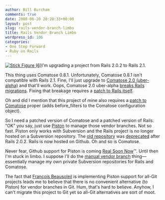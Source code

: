 ```yaml
---
author: Bill Burcham
comments: true
date: 2008-06-20 20:28:33+00:00
layout: post
slug: rails-vendor-branch-limbo
title: Rails Vendor Branch Limbo
wordpress_id: 106
categories:
- One Step Forward
- Ruby on Rails
---
```


[![Stick Figure (6)](http://farm3.static.flickr.com/2307/2482546331_130e605362_m.jpg)](http://www.flickr.com/photos/cwalker71/2482546331/)I'm upgrading a project from Rails 2.0.2 to Rails 2.1.   


  
This thing uses Comatose 0.8.1. Unfortunately, Comatose 0.8.1 isn't compatible with Rails 2.1. Fine, I'll just upgrade to [Comatose 2.0 (uber-alpha)](http://github.com/darthapo/comatose/tree/master) and that'll work. Oops, Comatose 2.0 uber-alpha [breaks Rails migrations](http://groups.google.com/group/comatose-plugin/browse_thread/thread/e6402c29de92edc7). Fixing that breakage requires a [patch to Rails itself](http://pastie.textmate.org/181667).  
  
Oh and did I mention that this project of mine also requires a [patch to Comatose](http://code.google.com/p/comatose-plugin/issues/detail?id=20&q=before_filters#makechanges) proper (adds before_filters to the Comatose configuration object).  
  
So I need a patched version of Comatose and a patched version of Rails. “OK” you say, just use [Piston](http://piston.rubyforge.org/) to manage those vendor branches. Not so fast. Piston only works with Subversion and the Rails project is no longer hosted on a Subversion repository. The [old repository](http://dev.rubyonrails.org/svn/rails/tags/) was [deprecated](http://dev.rubyonrails.org/svn/rails/tags/) after Rails 2.0.2. Rails is now hosted on Github. Oh and so is Comatose.  
  
Never fear, Github support for Piston is coming [Real Soon Now](http://blog.teksol.info/2008/3/15/piston-2-0-progress-piston-can-import-all-four-cases)™. Until then I'm stuck in limbo. I suppose I'll do the [manual vendor branch](http://lookfirst.com/2007/11/subversion-vendor-branches-howto.html) thing—essentially manage my own private Subversion repositories for Rails and Comatose.  
  
The fact that [François Beausoleil](http://blog.teksol.info/) is implementing Piston support for all-Git projects leads me to believe that there is no convenient alternative (to Piston) for vendor branches in Git. Hum, that's hard to believe. Anyhow, I can't migrate this project to Git yet so all-Git alternatives are sort of moot.
